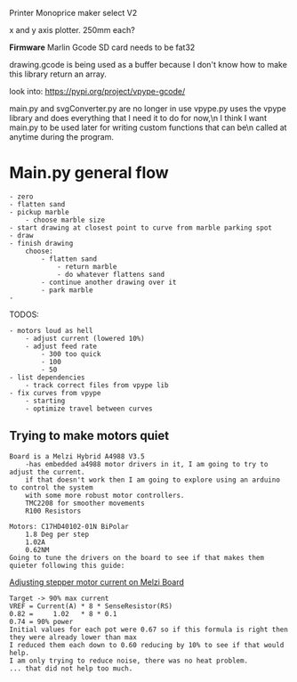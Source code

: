 Printer Monoprice maker select V2

x and y axis plotter. 250mm each?

**Firmware**
Marlin Gcode
SD card needs to be fat32

drawing.gcode is being used as a buffer because I don't know how to make this library return an array.

look into: https://pypi.org/project/vpype-gcode/

main.py and svgConverter.py are no longer in use
vpype.py uses the vpype library and does everything that I need it to do for now,\n
I think I want main.py to be used later for writing custom functions that can be\n
called at anytime during the program. 

# Main.py general flow
    - zero
    - flatten sand
    - pickup marble
        - choose marble size
    - start drawing at closest point to curve from marble parking spot
    - draw
    - finish drawing
        choose:
            - flatten sand
                - return marble
                - do whatever flattens sand
            - continue another drawing over it
            - park marble
    - 

TODOS:
    
    - motors loud as hell
        - adjust current (lowered 10%)
        - adjust feed rate
            - 300 too quick
            - 100
            - 50 
    - list dependencies
        - track correct files from vpype lib
    - fix curves from vpype
        - starting
        - optimize travel between curves
    
## Trying to make motors quiet
    Board is a Melzi Hybrid A4988 V3.5
        -has embedded a4988 motor drivers in it, I am going to try to adjust the current.
        if that doesn't work then I am going to explore using an arduino to control the system 
        with some more robust motor controllers. 
        TMC2208 for smoother movements
        R100 Resistors

    Motors: C17HD40102-01N BiPolar
        1.8 Deg per step
        1.02A
        0.62NM
    Going to tune the drivers on the board to see if that makes them quieter following this guide:
[Adjusting stepper motor current on Melzi Board](https://3dprinterwiki.info/setting-the-stepper-current-on-the-melzi-board/)
    
    Target -> 90% max current
    VREF = Current(A) * 8 * SenseResistor(RS)
    0.82 =     1.02   * 8 * 0.1
    0.74 = 90% power
    Initial values for each pot were 0.67 so if this formula is right then they were already lower than max
    I reduced them each down to 0.60 reducing by 10% to see if that would help. 
    I am only trying to reduce noise, there was no heat problem. 
    ... that did not help too much.